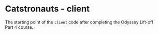 # Catstronauts - client

The starting point of the `client` code after completing the Odyssey Lift-off Part 4 course.